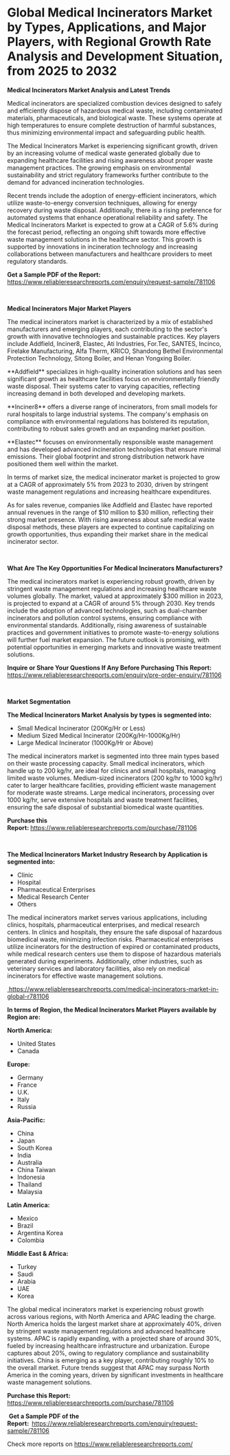 <p><h1>Global Medical Incinerators Market by Types, Applications, and Major Players, with Regional Growth Rate Analysis and Development Situation, from 2025 to 2032</h1></p><p><strong>Medical Incinerators Market Analysis and Latest Trends</strong></p>
<p><p>Medical incinerators are specialized combustion devices designed to safely and efficiently dispose of hazardous medical waste, including contaminated materials, pharmaceuticals, and biological waste. These systems operate at high temperatures to ensure complete destruction of harmful substances, thus minimizing environmental impact and safeguarding public health.</p><p>The Medical Incinerators Market is experiencing significant growth, driven by an increasing volume of medical waste generated globally due to expanding healthcare facilities and rising awareness about proper waste management practices. The growing emphasis on environmental sustainability and strict regulatory frameworks further contribute to the demand for advanced incineration technologies.</p><p>Recent trends include the adoption of energy-efficient incinerators, which utilize waste-to-energy conversion techniques, allowing for energy recovery during waste disposal. Additionally, there is a rising preference for automated systems that enhance operational reliability and safety. The Medical Incinerators Market is expected to grow at a CAGR of 5.6% during the forecast period, reflecting an ongoing shift towards more effective waste management solutions in the healthcare sector. This growth is supported by innovations in incineration technology and increasing collaborations between manufacturers and healthcare providers to meet regulatory standards.</p></p>
<p><strong>Get a Sample PDF of the Report:&nbsp;</strong> <a href="https://www.reliableresearchreports.com/enquiry/request-sample/781106?utm_campaign=3250&utm_medium=2&utm_source=Github&utm_content=ia&utm_term=26032025&utm_id=medical-incinerators">https://www.reliableresearchreports.com/enquiry/request-sample/781106</a></p>
<p>&nbsp;</p>
<p><strong>Medical Incinerators Major Market Players</strong></p>
<p><p>The medical incinerators market is characterized by a mix of established manufacturers and emerging players, each contributing to the sector's growth with innovative technologies and sustainable practices. Key players include Addfield, Inciner8, Elastec, Ati Industries, For.Tec, SANTES, Incinco, Firelake Manufacturing, Alfa Therm, KRICO, Shandong Bethel Environmental Protection Technology, Sitong Boiler, and Henan Yongxing Boiler.</p><p>**Addfield** specializes in high-quality incineration solutions and has seen significant growth as healthcare facilities focus on environmentally friendly waste disposal. Their systems cater to varying capacities, reflecting increasing demand in both developed and developing markets. </p><p>**Inciner8** offers a diverse range of incinerators, from small models for rural hospitals to large industrial systems. The company's emphasis on compliance with environmental regulations has bolstered its reputation, contributing to robust sales growth and an expanding market position.</p><p>**Elastec** focuses on environmentally responsible waste management and has developed advanced incineration technologies that ensure minimal emissions. Their global footprint and strong distribution network have positioned them well within the market.</p><p>In terms of market size, the medical incinerator market is projected to grow at a CAGR of approximately 5% from 2023 to 2030, driven by stringent waste management regulations and increasing healthcare expenditures. </p><p>As for sales revenue, companies like Addfield and Elastec have reported annual revenues in the range of $10 million to $30 million, reflecting their strong market presence. With rising awareness about safe medical waste disposal methods, these players are expected to continue capitalizing on growth opportunities, thus expanding their market share in the medical incinerator sector.</p></p>
<p>&nbsp;</p>
<p><strong>What Are The Key Opportunities For Medical Incinerators Manufacturers?</strong></p>
<p><p>The medical incinerators market is experiencing robust growth, driven by stringent waste management regulations and increasing healthcare waste volumes globally. The market, valued at approximately $300 million in 2023, is projected to expand at a CAGR of around 5% through 2030. Key trends include the adoption of advanced technologies, such as dual-chamber incinerators and pollution control systems, ensuring compliance with environmental standards. Additionally, rising awareness of sustainable practices and government initiatives to promote waste-to-energy solutions will further fuel market expansion. The future outlook is promising, with potential opportunities in emerging markets and innovative waste treatment solutions.</p></p>
<p><strong>Inquire or Share Your Questions If Any Before Purchasing This Report:</strong> <a href="https://www.reliableresearchreports.com/enquiry/pre-order-enquiry/781106?utm_campaign=3250&utm_medium=2&utm_source=Github&utm_content=ia&utm_term=26032025&utm_id=medical-incinerators">https://www.reliableresearchreports.com/enquiry/pre-order-enquiry/781106</a></p>
<p>&nbsp;</p>
<p><strong>Market Segmentation</strong></p>
<p><strong>The Medical Incinerators Market Analysis by types is segmented into:</strong></p>
<p><ul><li>Small Medical Incinerator (200Kg/Hr or Less)</li><li>Medium Sized Medical Incinerator (200Kg/Hr-1000Kg/Hr)</li><li>Large Medical Incinerator (1000Kg/Hr or Above)</li></ul></p>
<p><p>The medical incinerators market is segmented into three main types based on their waste processing capacity. Small medical incinerators, which handle up to 200 kg/hr, are ideal for clinics and small hospitals, managing limited waste volumes. Medium-sized incinerators (200 kg/hr to 1000 kg/hr) cater to larger healthcare facilities, providing efficient waste management for moderate waste streams. Large medical incinerators, processing over 1000 kg/hr, serve extensive hospitals and waste treatment facilities, ensuring the safe disposal of substantial biomedical waste quantities.</p></p>
<p><strong>Purchase this Report:&nbsp;</strong><a href="https://www.reliableresearchreports.com/purchase/781106?utm_campaign=3250&utm_medium=2&utm_source=Github&utm_content=ia&utm_term=26032025&utm_id=medical-incinerators">https://www.reliableresearchreports.com/purchase/781106</a></p>
<p>&nbsp;</p>
<p><strong>The Medical Incinerators Market Industry Research by Application is segmented into:</strong></p>
<p><ul><li>Clinic</li><li>Hospital</li><li>Pharmaceutical Enterprises</li><li>Medical Research Center</li><li>Others</li></ul></p>
<p><p>The medical incinerators market serves various applications, including clinics, hospitals, pharmaceutical enterprises, and medical research centers. In clinics and hospitals, they ensure the safe disposal of hazardous biomedical waste, minimizing infection risks. Pharmaceutical enterprises utilize incinerators for the destruction of expired or contaminated products, while medical research centers use them to dispose of hazardous materials generated during experiments. Additionally, other industries, such as veterinary services and laboratory facilities, also rely on medical incinerators for effective waste management solutions.</p></p>
<p><a href="https://www.reliableresearchreports.com/medical-incinerators-market-in-global-r781106?utm_campaign=3250&utm_medium=2&utm_source=Github&utm_content=ia&utm_term=26032025&utm_id=medical-incinerators">&nbsp;https://www.reliableresearchreports.com/medical-incinerators-market-in-global-r781106</a></p>
<p><strong>In terms of Region, the Medical Incinerators Market Players available by Region are:</strong></p>
<p>
    <p> <strong> North America: </strong>
        <ul>
            <li>United States</li>
            <li>Canada</li>
        </ul>
        </p> 
    <p> <strong> Europe: </strong>
        <ul>
            <li>Germany</li>
            <li>France</li>
            <li>U.K.</li>
            <li>Italy</li>
            <li>Russia</li>
        </ul>
        </p> 
    <p> <strong> Asia-Pacific: </strong>
        <ul>
            <li>China</li>
            <li>Japan</li>
            <li>South Korea</li>
            <li>India</li>
            <li>Australia</li>
            <li>China Taiwan</li>
            <li>Indonesia</li>
            <li>Thailand</li>
            <li>Malaysia</li>
        </ul>
        </p> 
    <p> <strong> Latin America: </strong>
        <ul>
            <li>Mexico</li>
            <li>Brazil</li>
            <li>Argentina Korea</li>
            <li>Colombia</li>
        </ul>
        </p> 
    <p> <strong> Middle East & Africa: </strong>
        <ul>
            <li>Turkey</li>
            <li>Saudi</li>
            <li>Arabia</li>
            <li>UAE</li>
            <li>Korea</li>
        </ul>
    </p>
    </p>
<p><p>The global medical incinerators market is experiencing robust growth across various regions, with North America and APAC leading the charge. North America holds the largest market share at approximately 40%, driven by stringent waste management regulations and advanced healthcare systems. APAC is rapidly expanding, with a projected share of around 30%, fueled by increasing healthcare infrastructure and urbanization. Europe captures about 20%, owing to regulatory compliance and sustainability initiatives. China is emerging as a key player, contributing roughly 10% to the overall market. Future trends suggest that APAC may surpass North America in the coming years, driven by significant investments in healthcare waste management solutions.</p></p>
<p><strong>Purchase this Report: </strong><a href="https://www.reliableresearchreports.com/purchase/781106?utm_campaign=3250&utm_medium=2&utm_source=Github&utm_content=ia&utm_term=26032025&utm_id=medical-incinerators">https://www.reliableresearchreports.com/purchase/781106</a></p>
<p>&nbsp;<strong>Get a Sample PDF of the Report:&nbsp;&nbsp;</strong><a href="https://www.reliableresearchreports.com/enquiry/request-sample/781106?utm_campaign=3250&utm_medium=2&utm_source=Github&utm_content=ia&utm_term=26032025&utm_id=medical-incinerators">https://www.reliableresearchreports.com/enquiry/request-sample/781106</a></p>
<p><strong></strong></p>
<p>Check more reports on <a href="https://www.reliableresearchreports.com/?utm_campaign=3250&utm_medium=2&utm_source=Github&utm_content=ia&utm_term=26032025&utm_id=medical-incinerators">https://www.reliableresearchreports.com/</a></p>